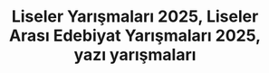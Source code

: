 ---
layout: category
headline: "Liseler Yarışmaları, Liseler Arası Edebiyat Yarışmaları 2025"
title: "Liseler Yarışmaları 2025, Liseler Arası Edebiyat Yarışmaları 2025, yazı yarışmaları"
key: "lise"
description: "Liseler Yarışmaları 2025, liseler arası yarışmalar 2020, lise yarışmaları 2025, yazı yazma yarışması"
permalink: "lise-edebiyat-yarismalari/"
---